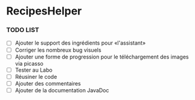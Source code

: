 # RecipesHelper

### TODO LIST
- [ ] Ajouter le support des ingrédients pour «l'assistant»
- [ ] Corriger les nombreux bug visuels
- [ ] Ajouter une forme de progression pour le téléchargement des images via picasso 
- [ ] Tester au Labo
- [ ] Réusiner le code 
- [ ] Ajouter des commentaires
- [ ] Ajouter de la documentation JavaDoc
